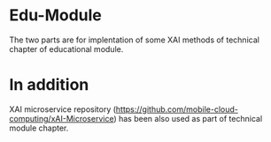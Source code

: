# Edu-Module

The two parts are for implentation of some XAI methods of technical chapter of educational module.

# In addition 
XAI microservice repository (https://github.com/mobile-cloud-computing/xAI-Microservice) has been also used as part of technical module chapter.
